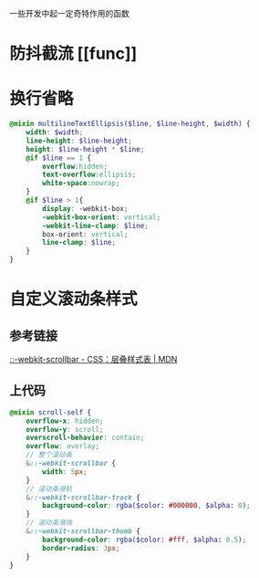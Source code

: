 一些开发中起一定奇特作用的函数

# 防抖截流 [[func]]

# 换行省略

```scss
@mixin multilineTextEllipsis($line, $line-height, $width) {
	width: $width;
	line-height: $line-height;
	height: $line-height * $line;  
	@if $line == 1 {
		overflow:hidden;  
		text-overflow:ellipsis;  
		white-space:nowrap;
	}
	@if $line > 1{
		display: -webkit-box;  
		-webkit-box-orient: vertical;  
		-webkit-line-clamp: $line;  
		box-orient: vertical;  
		line-clamp: $line;
	}
}
```

# 自定义滚动条样式

## 参考链接

[::-webkit-scrollbar - CSS：层叠样式表 | MDN](https://developer.mozilla.org/zh-CN/docs/Web/CSS/::-webkit-scrollbar)

## 上代码

```scss
@mixin scroll-self {
	overflow-x: hidden;
	overflow-y: scroll;
	overscroll-behavior: contain;
	overflow: overlay;
	// 整个滚动条
	&::-webkit-scrollbar {
		width: 5px;
	}
	// 滚动条滑轨
	&::-webkit-scrollbar-track {
		background-color: rgba($color: #000000, $alpha: 0);
	}
	// 滚动条滑块
	&::-webkit-scrollbar-thumb {
		background-color: rgba($color: #fff, $alpha: 0.5);
		border-radius: 3px;
	}
}
```
